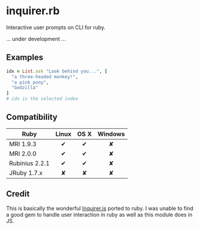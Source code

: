 # inquirer.rb

Interactive user prompts on CLI for ruby.

... under development ...

## Examples

```ruby
idx = List.ask "Look behind you...", [
  "a three-headed monkey!",
  "a pink pony",
  "Godzilla"
]
# idx is the selected index
```


## Compatibility

|      Ruby      | Linux | OS X | Windows |
|----------------|:-----:|:----:|:-------:|
| MRI 1.9.3      | ✔     | ✔    | ✘       |
| MRI 2.0.0      | ✔     | ✔    | ✘       |
| Rubinius 2.2.1 | ✔     | ✔    | ✘       |
| JRuby 1.7.x    | ✘     | ✘    | ✘       |

## Credit

This is basically the wonderful [Inquirer.js](https://github.com/SBoudrias/Inquirer.js) ported to ruby. I was unable to find a good gem to handle user interaction in ruby as well as this module does in JS.
